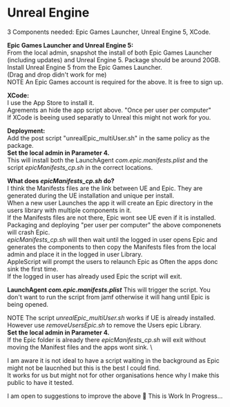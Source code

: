 # Unreal Engine

3 Components needed: Epic Games Launcher, Unreal Engine 5, XCode.

**Epic Games Launcher and Unreal Engine 5:** \
From the local admin, snapshot the install of both Epic Games Launcher (including updates) and Unreal Engine 5. Package should be around 20GB. \
Install Unreal Engine 5 from the Epic Games Launcher. \
(Drag and drop didn't work for me) \
NOTE An Epic Games account is required for the above. It is free to sign up.

**XCode:** \
I use the App Store to install it. \
Agrements an hide the app script above. "Once per user per computer" \
If XCode is beeing used separatly to Unreal this might not work for you.

**Deployment:** \
Add the post script "unrealEpic_multiUser.sh" in the same policy as the package. \
**Set the local admin in Parameter 4.** \
This will install both the LaunchAgent _com.epic.manifests.plist_ and the script _epicManifests_cp.sh_ in the correct locations.

**What does _epicManifests_cp.sh_ do?** \
I think the Manifests files are the link between UE and Epic. They are generated during the UE installation and unique per install. \
When a new user Launches the app it will create an Epic directory in the users library with multiple components in it. \
If the Manifests files are not there, Epic wont see UE even if it is installed.
Packaging and deploying "per user per computer" the above componenets will crash Epic. \
_epicManifests_cp.sh_ will then wait until the logged in user opens Epic and generates the components to then copy the Manifests files from the local admin and place it in the logged in user Library. \
AppleScript will prompt the users to relaunch Epic as Often the apps donc sink the first time. \
If the logged in user has already used Epic the script will exit.

**LaunchAgent _com.epic.manifests.plist_**
This will trigger the script. You don't want to run the script from jamf otherwise it will hang until Epic is being opened.

NOTE The script _unrealEpic_multiUser.sh_ works if UE is already installed. \
However use _removeUsersEpic.sh_ to remove the Users epic Library. \
**Set the local admin in Parameter 4.** \
If the Epic folder is already there _epicManifests_cp.sh_ will exit without moving the Manifest files and the apps wont sink. \

I am aware it is not ideal to have a script waiting in the background as Epic might not be laucnhed but this is the best I could find. \
It works for us but might not for other organisations hence why I make this public to have it tested.

I am open to suggestions to improve the above 🙂 This is Work In Progress...
